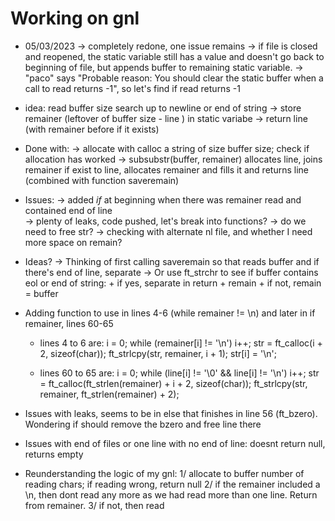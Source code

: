 
# Working on gnl

* 05/03/2023
-> completely redone, one issue remains
-> if file is closed and reopened, the static variable still has a value and doesn't go back
	to beginning of file, but appends buffer to remaining static variable.
-> "paco" says "Probable reason: You should clear the static buffer when a call to read returns -1", so let's find if read returns -1 

* idea:
	read buffer size
	search up to newline or end of string
	 -> store remainer (leftover of buffer size - line ) in static variabe
	 -> return line (with remainer before if it exists)

* Done with:
  -> allocate with calloc a string of size buffer size; check if allocation has worked
  -> subsubstr(buffer, remainer) allocates line, joins remainer if exist to line, allocates remainer and fills it and returns line (combined with function saveremain)

* Issues:
  -> added _if_ at beginning when there was remainer read and contained end of line  
  -> plenty of leaks, code pushed, let's break into functions?
  -> do we need to free str?
  -> checking with alternate nl file, and whether I need more space on remain?

 * Ideas?
  -> Thinking of first calling saveremain so that reads buffer and if there's end of line, separate
  -> Or use ft_strchr to see if buffer contains eol or end of string:
  		+ if yes, separate in return + remain
		+ if not, remain = buffer
 * Adding function to use in lines 4-6 (while remainer != \n) and later in if remainer, lines 60-65 
   + lines 4 to 6 are:
         i = 0;
        while (remainer[i] != '\n')
            i++;
        str = ft_calloc(i + 2, sizeof(char));
        ft_strlcpy(str, remainer, i + 1);
        str[i] = '\n';
      
   + lines 60 to 65 are:
     i = 0;
        while (line[i] != '\0' && line[i] != '\n')
            i++;
        str = ft_calloc(ft_strlen(remainer) + i + 2, sizeof(char));
        ft_strlcpy(str, remainer, ft_strlen(remainer) + 2);

 * Issues with leaks, seems to be in else that finishes in line 56 (ft_bzero). Wondering if should remove the bzero and free line there 
 * Issues with end of files or one line with no end of line: doesnt return null, returns empty

 * Reunderstanding the logic of my gnl:
 	1/ allocate to buffer number of reading chars; if reading wrong, return null
	2/ if the remainer included a \n, then dont read any more as we had read more than one line. Return from remainer.
	3/ if not, then read 
